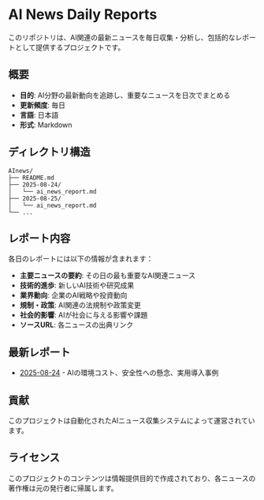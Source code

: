 # AI News Daily Reports

このリポジトリは、AI関連の最新ニュースを毎日収集・分析し、包括的なレポートとして提供するプロジェクトです。

## 概要

- **目的**: AI分野の最新動向を追跡し、重要なニュースを日次でまとめる
- **更新頻度**: 毎日
- **言語**: 日本語
- **形式**: Markdown

## ディレクトリ構造

```
AInews/
├── README.md
├── 2025-08-24/
│   └── ai_news_report.md
├── 2025-08-25/
│   └── ai_news_report.md
└── ...
```

## レポート内容

各日のレポートには以下の情報が含まれます：

- **主要ニュースの要約**: その日の最も重要なAI関連ニュース
- **技術的進歩**: 新しいAI技術や研究成果
- **業界動向**: 企業のAI戦略や投資動向
- **規制・政策**: AI関連の法規制や政策変更
- **社会的影響**: AIが社会に与える影響や課題
- **ソースURL**: 各ニュースの出典リンク

## 最新レポート

- [2025-08-24](./2025-08-24/ai_news_report.md) - AIの環境コスト、安全性への懸念、実用導入事例

## 貢献

このプロジェクトは自動化されたAIニュース収集システムによって運営されています。

## ライセンス

このプロジェクトのコンテンツは情報提供目的で作成されており、各ニュースの著作権は元の発行者に帰属します。


